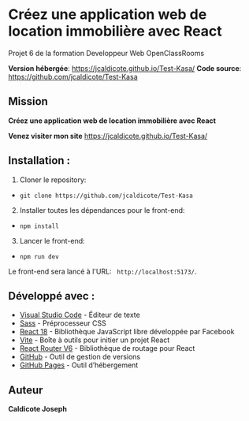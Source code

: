 # Créez une application web de location immobilière avec React

Projet 6 de la formation Developpeur Web OpenClassRooms

**Version hébergée**: https://jcaldicote.github.io/Test-Kasa/
**Code source**: https://github.com/jcaldicote/Test-Kasa

## Mission

**Créez une application web de location immobilière avec React**

**Venez visiter mon site** https://jcaldicote.github.io/Test-Kasa/

## Installation :

1. Cloner le repository:

- `git clone https://github.com/jcaldicote/Test-Kasa`

2. Installer toutes les dépendances pour le front-end:

- `npm install`

3. Lancer le front-end:

- `npm run dev`

Le front-end sera lancé à l'URL:
` http://localhost:5173/`.

## Développé avec :

- [Visual Studio Code](https://code.visualstudio.com/) - Éditeur de texte
- [Sass](https://sass-lang.com/) - Préprocesseur CSS
- [React 18](https://fr.reactjs.org/) - Bibliothèque JavaScript libre développée par Facebook
- [Vite](https://vitejs.dev/) - Boîte à outils pour initier un projet React
- [React Router V6](https://reactrouter.com/) - Bibliothèque de routage pour React
- [GitHub](https://github.com/) - Outil de gestion de versions
- [GitHub Pages](https://pages.github.com/) - Outil d’hébergement

## Auteur

**Caldicote Joseph**
